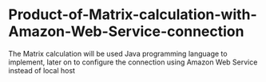 # Product-of-Matrix-calculation-with-Amazon-Web-Service-connection
The Matrix calculation will be used Java programming language to implement, later on to configure the connection using Amazon Web Service instead of local host
